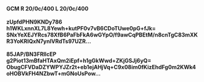 #### GCM R 20/0c/400 L 20/0c/400
**zUpfdPHN9KNDy786**<br/>**h1WKLxnnXL7L8Yewh+kutPF0v7vB6CDoTUwe0pG+fJk=**<br/>**SNxYeXEJYRcs78XfB6PaFbFkA6wGYpO/f9awCqPBEtM/n8cnTgC83mXKR3YoKRIQxN7ynlVRdTs97UZR...**<br/><br/>
**85JAP/BN3FRllcEP**<br/>**g2Piot13mBfaHTAxQm2iEpf+h1gGkWwd+ZKjGSJj6yQ=**<br/>**ObugCFVDaDZYWPYJZr2t+eb1ejAHjVq+C9x08im0fKizEhdFg0m2KWk4oHOBVkFH4NZbwT+mGNoUsPow...**